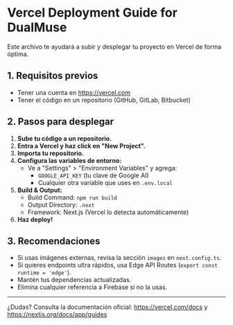 # Vercel Deployment Guide for DualMuse

Este archivo te ayudará a subir y desplegar tu proyecto en Vercel de forma óptima.

## 1. Requisitos previos
- Tener una cuenta en https://vercel.com
- Tener el código en un repositorio (GitHub, GitLab, Bitbucket)

## 2. Pasos para desplegar

1. **Sube tu código a un repositorio.**
2. **Entra a Vercel y haz click en "New Project".**
3. **Importa tu repositorio.**
4. **Configura las variables de entorno:**
   - Ve a "Settings" > "Environment Variables" y agrega:
     - `GOOGLE_API_KEY` (tu clave de Google AI)
     - Cualquier otra variable que uses en `.env.local`
5. **Build & Output:**
   - Build Command: `npm run build`
   - Output Directory: `.next`
   - Framework: Next.js (Vercel lo detecta automáticamente)
6. **Haz deploy!**

## 3. Recomendaciones
- Si usas imágenes externas, revisa la sección `images` en `next.config.ts`.
- Si quieres endpoints ultra rápidos, usa Edge API Routes (`export const runtime = 'edge'`).
- Mantén tus dependencias actualizadas.
- Elimina cualquier referencia a Firebase si no la usas.

---

¿Dudas? Consulta la documentación oficial: https://vercel.com/docs y https://nextjs.org/docs/app/guides
